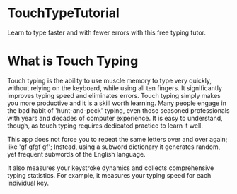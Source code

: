 # TouchTypeTutorial
Learn to type faster and with fewer errors with this free typing tutor.

# What is Touch Typing
Touch typing is the ability to use muscle memory to type very quickly, without relying on the keyboard, while using all ten fingers. It significantly improves typing speed and eliminates errors. Touch typing simply makes you more productive and it is a skill worth learning. Many people engage in the bad habit of 'hunt-and-peck' typing, even those seasoned professionals with years and decades of computer experience. It is easy to understand, though, as touch typing requires dedicated practice to  learn it well.

This app does not force you to repeat the same letters over and over again; like 'gf gfgf gf'; Instead, using a subword dictionary it generates random, yet frequent subwords of the English language.

It also measures your keystroke dynamics and collects comprehensive typing statistics. For example, it measures your typing speed for each individual key.

